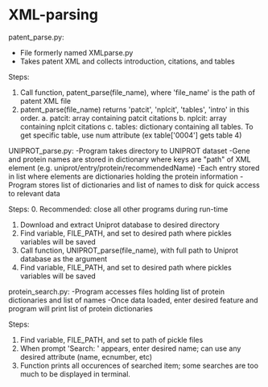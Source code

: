 # XML-parsing
patent_parse.py:
  - File formerly named XMLparse.py
  - Takes patent XML and collects introduction, citations, and tables
  
  Steps:
  1. Call function, patent_parse(file_name), where 'file_name' is the path of patent XML file
  2. patent_parse(file_name) returns 'patcit', 'nplcit', 'tables', 'intro' in this order.
    a. patcit: array containing patcit citations
    b. nplcit: array containing nplcit citations
    c. tables: dictionary containing all tables. To get specific table, use num attribute (ex table['0004'] gets table 4)



UNIPROT_parse.py:
  -Program takes directory to UNIPROT dataset
  -Gene and protein names are stored in dictionary where keys are "path" of XML element (e.g. uniprot/entry/protein/recommendedName)
  -Each entry stored in list where elements are dictionaries holding the protein information
  -Program stores list of dictionaries and list of names to disk for quick access to relevant data
  
  Steps:
  0. Recommended: close all other programs during run-time
  1. Download and extract Uniprot database to desired directory
  2. Find variable, FILE_PATH, and set to desired path where pickles variables will be saved
  3. Call function, UNIPROT_parse(file_name), with full path to Uniprot database as the argument
  4. Find variable, FILE_PATH, and set to desired path where pickles variables will be saved
  
  
protein_search.py:
  -Program accesses files holding list of protein dictionaries and list of names
  -Once data loaded, enter desired feature and program will print list of protein dictionaries
  
  Steps: 
  1. Find variable, FILE_PATH, and set to path of pickle files
  2. When prompt 'Search: ' appears, enter desired name; can use any desired attribute (name, ecnumber, etc)
  3. Function prints all occurences of searched item; some searches are too much to be displayed in terminal.
